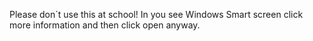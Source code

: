 Please don´t use this at school!
In you see Windows Smart screen click more information and then click open anyway.
